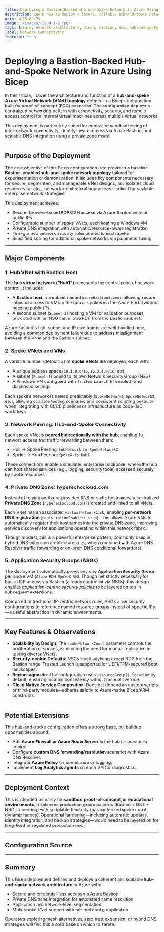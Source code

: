 ```yaml
---
title: Deploying a Bastion-Backed Hub-and-Spoke Network in Azure Using Bicep
description: Learn how to deploy a secure, scalable hub-and-spoke network topology in Azure using Bicep with integrated Bastion access, Private DNS, and spoke VM provisioning.
date: 2025-05-29
image: "/images/Cloud-1-2.jpg"
tags: [azure, network-architecture, bicep, bastion, dns, hub-and-spoke, cloud-infrastructure]
label: Network Connectivity
featured: true
---
```


# Deploying a Bastion-Backed Hub-and-Spoke Network in Azure Using Bicep

In this article, I cover the architecture and function of a **hub-and-spoke Azure Virtual Network (VNet) topology** defined in a Bicep configuration built for proof-of-concept (POC) scenarios. The configuration deploys a centralized networking pattern with connectivity, security, and remote access control for internal virtual machines across multiple virtual networks.

This deployment is particularly suited for controlled sandbox testing of inter-network connectivity, identity-aware access via Azure Bastion, and scalable DNS integration using a private zone model.

---

## Purpose of the Deployment

The core objective of this Bicep configuration is to provision a baseline **Bastion-enabled hub-and-spoke network topology** tailored for experimentation or demonstration. It includes key components necessary for secure, segmented, and manageable VNet designs, and isolates cloud resources for clear network architectural boundaries—critical for scalable enterprise network strategies.

This deployment achieves:

* Secure, browser-based RDP/SSH access via Azure Bastion without public IPs
* Configurable number of _spoke VNets_, each hosting a Windows VM
* Private DNS integration with automatic/resource-aware registration
* Fine-grained network security rules pinned to each spoke
* Simplified scaling for additional spoke networks via parameter tuning

---

## Major Components

### 1\. **Hub VNet with Bastion Host**

The **hub virtual network ("Hub1")** represents the central point of network control. It includes:

* A **Bastion host** in a subnet named `AzureBastionSubnet`, allowing secure inbound access to VMs in the hub or spokes via the Azure Portal without needing public IPs.
* A second subnet (`Subnet-2`) hosting a VM for validation purposes; protected with an NSG that allows RDP from the Bastion subnet.

Azure Bastion's tight subnet and IP constraints are well-handled here, avoiding a common deployment failure due to address misalignment between the VNet and the Bastion subnet.

### 2\. **Spoke VNets and VMs**

A variable number (default: 3) of **spoke VNets** are deployed, each with:

* A unique address space (`10.1.0.0/16`, `10.2.0.0/16`, etc)
* A subnet (`Subnet-1`) bound to its own Network Security Group (NSG)
* A Windows VM configured with Trusted Launch (if enabled) and diagnostic settings

Each spoke’s network is named predictably (`SpokeNetwork1`, `SpokeNetwork2`, etc), allowing scalable testing scenarios and consistent scripting behavior when integrating with CI/CD pipelines or Infrastructure as Code (IaC) workflows.

### 3\. **Network Peering: Hub-and-Spoke Connectivity**

Each spoke VNet is **peered bidirectionally with the hub**, enabling full network access and traffic forwarding between them:

* Hub → Spoke Peering: `hubNetwork-to-SpokeNetworkX`
* Spoke → Hub Peering: `SpokeX-to-Hub1`

These connections enable a simulated enterprise backbone, where the hub can host shared services (e.g., logging, security tools) accessed securely by spoke resources.

### 4\. **Private DNS Zone: hyperechocloud.com**

Instead of relying on Azure-provided DNS or static hostnames, a centralized **Private DNS Zone** (`hyperechocloud.com`) is created and linked to all VNets.

Each VNet has an associated `virtualNetworkLink`, enabling **per-network DNS registration** (`registrationEnabled: true`). This allows Azure VMs to automatically register their hostnames into the private DNS zone, improving service discovery for applications operating within this network fabric.

Though modest, this is a powerful enterprise pattern, commonly used in hybrid DNS extension architectures (i.e., when combined with Azure DNS Resolver traffic forwarding or on-prem DNS conditional forwarders).

### 5\. **Application Security Groups (ASGs)**

The deployment automatically provisions one **Application Security Group** per spoke VM (`Allow-RDM-SpokeX-VM`). Though not strictly necessary for basic RDP access via Bastion (already controlled via NSGs), this design enables _application-centric security policies_ to be layered on top in subsequent extensions.

Compared to traditional IP-centric network rules, ASGs allow security configurations to reference named resource groups instead of specific IPs—a useful abstraction in dynamic environments.

---

## Key Features & Observations

* **Scalability by Design**: The `spokeNetworkCount` parameter controls the proliferation of spokes, eliminating the need for manual replication in testing diverse VNets.
* **Security-centric Defaults**: NSGs block anything except RDP from the Bastion range; Trusted Launch is supported for UEFI/TPM-secured boot landscapes.
* **Region-agnostic**: The configuration uses `resourceGroup().location` by default, ensuring location consistency without manual override.
* **Cloud Native Service Composition**: Does not depend on custom scripts or third-party modules—adheres strictly to Azure-native Bicep/ARM constructs.

---

## Potential Extensions

This hub-and-spoke configuration offers a strong base, but buildup opportunities abound:

* Add **Azure Firewall or Azure Route Server** in the hub for advanced control.
* Configure **custom DNS forwarding/resolution** scenarios with Azure DNS Resolver.
* Integrate **Azure Policy** for compliance or tagging.
* Implement **Log Analytics agents** on each VM for diagnostics.

---

## Deployment Context

This is intended primarily for **sandbox, proof-of-concept, or educational environments**. It balances production-grade patterns (Bastion + DNS + NSGs + peering) with scriptable flexibility (parameterized spoke count, dynamic names). Operational hardening—including automatic updates, identity integration, and backup strategies—would need to be layered on for long-lived or regulated production use.

---

## Configuration Source

---

## Summary

This Bicep deployment defines and deploys a coherent and scalable **hub-and-spoke network architecture** in Azure with:

* Secure and credential-less access via Azure Bastion
* Private DNS zone integration for automated name resolution
* Application and network-level segmentation
* Multi-spoke VNet support with minimal config duplication

Operators exploring mesh alternatives, zero trust expansion, or hybrid DNS strategies will find this a solid base on which to iterate.
